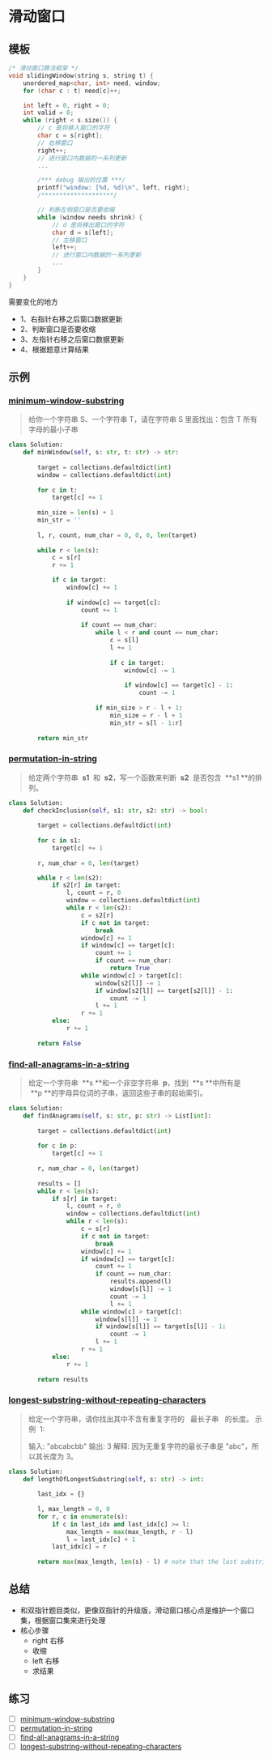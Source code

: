 # 滑动窗口

## 模板

```cpp
/* 滑动窗口算法框架 */
void slidingWindow(string s, string t) {
    unordered_map<char, int> need, window;
    for (char c : t) need[c]++;

    int left = 0, right = 0;
    int valid = 0;
    while (right < s.size()) {
        // c 是将移入窗口的字符
        char c = s[right];
        // 右移窗口
        right++;
        // 进行窗口内数据的一系列更新
        ...

        /*** debug 输出的位置 ***/
        printf("window: [%d, %d)\n", left, right);
        /********************/

        // 判断左侧窗口是否要收缩
        while (window needs shrink) {
            // d 是将移出窗口的字符
            char d = s[left];
            // 左移窗口
            left++;
            // 进行窗口内数据的一系列更新
            ...
        }
    }
}
```

需要变化的地方

- 1、右指针右移之后窗口数据更新
- 2、判断窗口是否要收缩
- 3、左指针右移之后窗口数据更新
- 4、根据题意计算结果

## 示例

### [minimum-window-substring](https://leetcode-cn.com/problems/minimum-window-substring/)

> 给你一个字符串 S、一个字符串 T，请在字符串 S 里面找出：包含 T 所有字母的最小子串

```Python
class Solution:
    def minWindow(self, s: str, t: str) -> str:
        
        target = collections.defaultdict(int)
        window = collections.defaultdict(int)
        
        for c in t:
            target[c] += 1
            
        min_size = len(s) + 1
        min_str = ''
        
        l, r, count, num_char = 0, 0, 0, len(target)
        
        while r < len(s):
            c = s[r]
            r += 1

            if c in target:
                window[c] += 1
                
                if window[c] == target[c]:
                    count += 1
                    
                    if count == num_char:
                        while l < r and count == num_char:
                            c = s[l]
                            l += 1
                            
                            if c in target:
                                window[c] -= 1
                                
                                if window[c] == target[c] - 1:
                                    count -= 1
                                    
                        if min_size > r - l + 1:
                            min_size = r - l + 1
                            min_str = s[l - 1:r]
        
        return min_str
```

### [permutation-in-string](https://leetcode-cn.com/problems/permutation-in-string/)

> 给定两个字符串  **s1**  和  **s2**，写一个函数来判断  **s2**  是否包含  **s1 **的排列。

```Python
class Solution:
    def checkInclusion(self, s1: str, s2: str) -> bool:
        
        target = collections.defaultdict(int)
        
        for c in s1:
            target[c] += 1
        
        r, num_char = 0, len(target)

        while r < len(s2):
            if s2[r] in target:
                l, count = r, 0
                window = collections.defaultdict(int)
                while r < len(s2):
                    c = s2[r]
                    if c not in target:
                        break
                    window[c] += 1
                    if window[c] == target[c]:
                        count += 1
                        if count == num_char:
                            return True
                    while window[c] > target[c]:
                        window[s2[l]] -= 1
                        if window[s2[l]] == target[s2[l]] - 1:
                            count -= 1
                        l += 1
                    r += 1
            else:
                r += 1
        
        return False
```

### [find-all-anagrams-in-a-string](https://leetcode-cn.com/problems/find-all-anagrams-in-a-string/)

> 给定一个字符串  **s **和一个非空字符串  **p**，找到  **s **中所有是  **p **的字母异位词的子串，返回这些子串的起始索引。

```Python
class Solution:
    def findAnagrams(self, s: str, p: str) -> List[int]:
        
        target = collections.defaultdict(int)
        
        for c in p:
            target[c] += 1
        
        r, num_char = 0, len(target)
        
        results = []
        while r < len(s):
            if s[r] in target:
                l, count = r, 0
                window = collections.defaultdict(int)
                while r < len(s):
                    c = s[r]
                    if c not in target:
                        break
                    window[c] += 1
                    if window[c] == target[c]:
                        count += 1
                        if count == num_char:
                            results.append(l)
                            window[s[l]] -= 1
                            count -= 1
                            l += 1
                    while window[c] > target[c]:
                        window[s[l]] -= 1
                        if window[s[l]] == target[s[l]] - 1:
                            count -= 1
                        l += 1
                    r += 1
            else:
                r += 1
        
        return results
```

### [longest-substring-without-repeating-characters](https://leetcode-cn.com/problems/longest-substring-without-repeating-characters/)

> 给定一个字符串，请你找出其中不含有重复字符的   最长子串   的长度。
> 示例  1:
>
> 输入: "abcabcbb"
> 输出: 3
> 解释: 因为无重复字符的最长子串是 "abc"，所以其长度为 3。

```Python
class Solution:
    def lengthOfLongestSubstring(self, s: str) -> int:
        
        last_idx = {}
        
        l, max_length = 0, 0
        for r, c in enumerate(s):
            if c in last_idx and last_idx[c] >= l:
                max_length = max(max_length, r - l)
                l = last_idx[c] + 1
            last_idx[c] = r
        
        return max(max_length, len(s) - l) # note that the last substring is not judged in the loop
```

## 总结

- 和双指针题目类似，更像双指针的升级版，滑动窗口核心点是维护一个窗口集，根据窗口集来进行处理
- 核心步骤
  - right 右移
  - 收缩
  - left 右移
  - 求结果

## 练习

- [ ] [minimum-window-substring](https://leetcode-cn.com/problems/minimum-window-substring/)
- [ ] [permutation-in-string](https://leetcode-cn.com/problems/permutation-in-string/)
- [ ] [find-all-anagrams-in-a-string](https://leetcode-cn.com/problems/find-all-anagrams-in-a-string/)
- [ ] [longest-substring-without-repeating-characters](https://leetcode-cn.com/problems/longest-substring-without-repeating-characters/)
